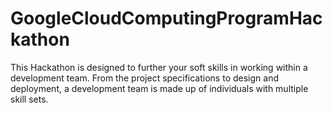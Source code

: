 # GoogleCloudComputingProgramHackathon
This Hackathon is designed to further your soft skills in working within a development team. From the project specifications to design and deployment, a development team is made up of individuals with multiple skill sets. 
